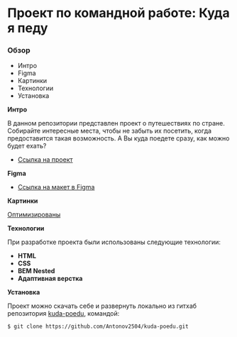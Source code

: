 # Проект по командной работе: Куда я педу

### Обзор
* Интро
* Figma
* Картинки
* Технологии
* Установка

**Интро**

В данном репозитории представлен проект о путешествиях по стране. Собирайте интересные места, чтобы не забыть их посетить, когда предоставится такая возможность.
А Вы куда поедете сразу, как можно будет ехать?

* [Ссылка на проект](https://github.com/Antonov2504/kuda-poedu/)

**Figma**

* [Ссылка на макет в Figma](https://www.figma.com/file/YjSTVz1gCk2pKINoro8FWS/kuda-mockup?node-id=0%3A1)

**Картинки**

[Оптимизированы](https://tinypng.com/)

**Технологии**

 При разработке проекта были использованы следующие технологии:

- **HTML**
- **CSS**
- **BEM Nested**
- **Адаптивная верстка**

**Установка**

Проект можно скачать себе и развернуть локально из гитхаб репозитория [kuda-poedu](https://github.com/Antonov2504/kuda-poedu/), командой:
 ```html
$ git clone https://github.com/Antonov2504/kuda-poedu.git
```
